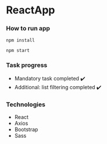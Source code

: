 # ReactApp

### How to run app

```
npm install
```

```
npm start
```

### Task progress
- Mandatory task completed ✔️
- Additional: list filtering completed ✔️

### Technologies
- React
- Axios
- Bootstrap
- Sass
